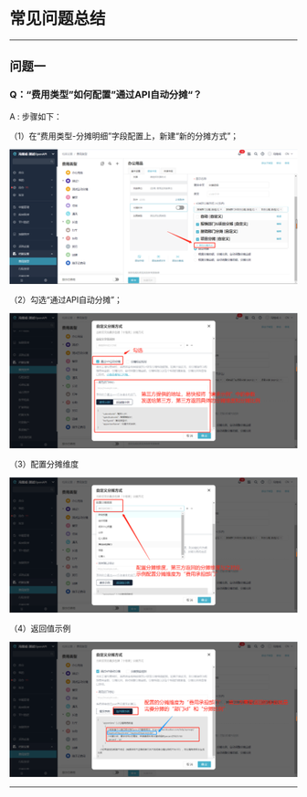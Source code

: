 # 常见问题总结

---
## 问题一
### Q：“费用类型”如何配置”通过API自动分摊“？

A : 步骤如下：<br/>

（1）在“费用类型-分摊明细”字段配置上，新建“新的分摊方式”；

![image](images/新的分摊方式.png) <br/>

（2）勾选“通过API自动分摊”；

![image](images/通过API自动分摊.png) <br/>

（3）配置分摊维度

![image](images/配置分摊维度.png) <br/>

（4）返回值示例

![image](images/返回值示例.png) <br/>

---
